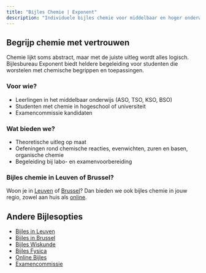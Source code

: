 ```yaml
---
title: "Bijles Chemie | Exponent"
description: "Individuele bijles chemie voor middelbaar en hoger onderwijs. Van atomen tot redoxreacties, helder uitgelegd."
---
```


## Begrijp chemie met vertrouwen

Chemie lijkt soms abstract, maar met de juiste uitleg wordt alles logisch. Bijlesbureau Exponent biedt heldere begeleiding voor studenten die worstelen met chemische begrippen en toepassingen.

### Voor wie?

- Leerlingen in het middelbaar onderwijs (ASO, TSO, KSO, BSO)
- Studenten met chemie in hogeschool of universiteit
- Examencommissie kandidaten

### Wat bieden we?

- Theoretische uitleg op maat
- Oefeningen rond chemische reacties, evenwichten, zuren en basen, organische chemie
- Begeleiding bij labo- en examenvoorbereiding

### Bijles chemie in Leuven of Brussel?

Woon je in [Leuven](/bijles-leuven/) of [Brussel](/bijles-brussel/)? Dan bieden we ook bijles chemie in jouw regio, zowel aan huis als [online](/online-bijles/).

## Andere Bijlesopties

- [Bijles in Leuven](/bijles-leuven/)
- [Bijles in Brussel](/bijles-brussel/)
- [Bijles Wiskunde](/wiskunde/)
- [Bijles Fysica](/fysica/)
- [Online Bijles](/online-bijles/)
- [Examencommissie](/examencommissie/)
